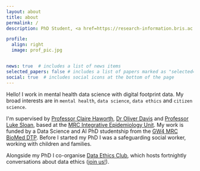 ```yaml
---
layout: about
title: about
permalink: /
description: PhD Student, <a href=https://research-information.bris.ac.uk/en/persons/nina-di-cara' target=blank>University of Bristol</a>

profile:
  align: right
  image: prof_pic.jpg


news: true  # includes a list of news items
selected_papers: false # includes a list of papers marked as "selected={true}"
social: true  # includes social icons at the bottom of the page
---
```


Hello! I work in mental health data science with digital footprint data. My broad interests are in `mental health`, `data science`, `data ethics` and `citizen science`. 

I'm supervised by [Professor Claire Haworth](https://research-information.bris.ac.uk/en/persons/claire-m-a-haworth), [Dr Oliver Davis](https://research-information.bris.ac.uk/en/persons/oliver-s-davis) and [Professor Luke Sloan](https://www.cardiff.ac.uk/people/view/38080-sloan-luke), based at the [MRC Integrative Epidemiology Unit](http://www.bristol.ac.uk/integrative-epidemiology/). My work is funded by a Data Science and AI PhD studentship from the [GW4 MRC BioMed DTP](https://www.gw4biomed.ac.uk/). Before I started my PhD I was a safeguarding social worker, working with children and families. 


Alongside my PhD I co-organise [Data Ethics Club](https://very-good-science.github.io/data-ethics-club/index.html), which hosts fortnightly conversations about data ethics ([join us!](https://very-good-science.github.io/data-ethics-club/contents/get-involved.html)).
